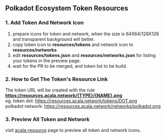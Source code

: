 ## Polkadot Ecosystem Token Resources

### 1. Add Token And Network Icon
  1. prepare icons for token and network, when the size is 64X64/128X128 and transparent background will better.
  2. copy token icon to **resources/tokens** and network icon to **resources/networks**.
  3. edit **resources/tokens.json** and **resources/networks.json** for listing your tokens in the preview page.
  4. wait for the PR to be merged, and token list to be build.

### 2. How to Get The Token's Resource Link
  The token URL will be created with the rule **https://resources.acala.network/{TYPE}/{NAME}.png**   
  eg.
  token dot: https://resources.acala.network/tokens/DOT.png   
  polkadot network: https://resources.acala.network/networks/polkadot.png
  
### 3. Preview All Token and Network
  visit [acala-resource](https://resources.acala.network) page to preview all token and network icons.
